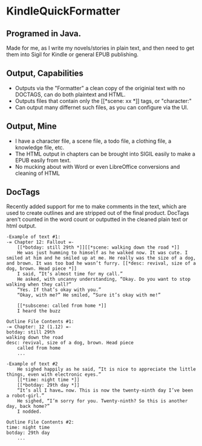 # KindleQuickFormatter

## Programed in Java.
Made for me, as I write my novels/stories in plain text, and then need to get them into Sigil for Kindle or general EPUB publishing.

## Output, Capabilities
* Outputs via the "Formatter" a clean copy of the originial text with no DOCTAGS, can do both plaintext and HTML.
* Outputs files that contain only the [[*scene: xx *]] tags, or "character:"
* Can output many differnet such files, as you can configure via the UI.

## Output, Mine
* I have a character file, a scene file, a todo file, a clothing file, a knowledge file, etc.
* The HTML output in chapters can be brought into SIGIL easily to make a EPUB easily from text.
* No mucking about with Word or even LibreOffice conversions and cleaning of HTML

## DocTags
Recently added support for me to make comments in the text, which are used to create outlines and are stripped out of the final product. DocTags aren't counted in the word count or outputted in the cleaned plain text or html output.

```
-Example of text #1:
-= Chapter 12: Fallout =-
	[[*botday: still 29th *]][[*scene: walking down the road *]]
	He was just humming to himself as he walked now. It was cute. I smiled at him and he smiled up at me. He really was the size of a dog, and brown. It was too bad he wasn’t furry. [[*desc: revival, size of a dog, brown. Head piece *]]
	I said, “It’s almost time for my call.”
	He asked, with uncanny understanding, “Okay. Do you want to stop walking when they call?”
	“Yes. If that’s okay with you.”
	“Okay, with me?” He smiled, “Sure it’s okay with me!”
  
	[[*subscene: called from home *]]
	I heard the buzz
  
Outline File Contents #1:
-= Chapter: 12 (1.12) =-
botday: still 29th
walking down the road
desc: revival, size of a dog, brown. Head piece
	called from home
	...
  
-Example of text #2
	He sighed happily as he said, “It is nice to appreciate the little things, even with electronic eyes.”
	[[*time: night time *]]
	[[*botday: 29th day *]]
	“It’s all I have… now. This is now the twenty-ninth day I’ve been a robot-girl.”
	He sighed, “I’m sorry for you. Twenty-ninth? So this is another day, back home?”
	I nodded.
  
Outline File Contents #2:
time: night time
botday: 29th day
	...
  
```

